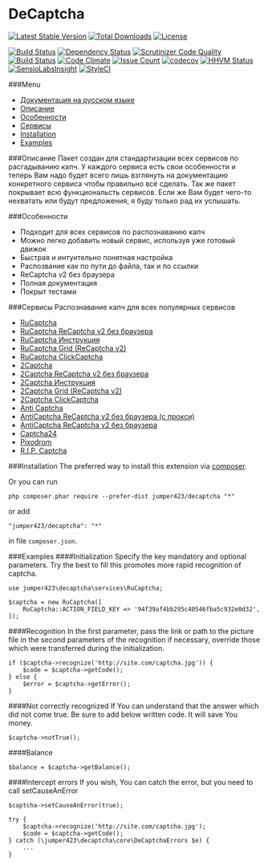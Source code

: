 DeCaptcha
================
[![Latest Stable Version](https://poser.pugx.org/jumper423/decaptcha/v/stable)](https://packagist.org/packages/jumper423/decaptcha)
[![Total Downloads](https://poser.pugx.org/jumper423/decaptcha/downloads)](https://packagist.org/packages/jumper423/decaptcha)
[![License](https://poser.pugx.org/jumper423/decaptcha/license)](https://packagist.org/packages/jumper423/decaptcha)

[![Build Status](https://travis-ci.org/jumper423/decaptcha.svg?branch=master)](https://travis-ci.org/jumper423/decaptcha)
[![Dependency Status](https://www.versioneye.com/user/projects/5849f365a662a5004c110a29/badge.svg?style=flat-square)](https://www.versioneye.com/user/projects/5849f365a662a5004c110a29)
[![Scrutinizer Code Quality](https://scrutinizer-ci.com/g/jumper423/decaptcha/badges/quality-score.png?b=master)](https://scrutinizer-ci.com/g/jumper423/decaptcha/?branch=master)
[![Build Status](https://scrutinizer-ci.com/g/jumper423/decaptcha/badges/build.png?b=master)](https://scrutinizer-ci.com/g/jumper423/decaptcha/build-status/master)
[![Code Climate](https://codeclimate.com/github/jumper423/decaptcha/badges/gpa.svg)](https://codeclimate.com/github/jumper423/decaptcha)
[![Issue Count](https://codeclimate.com/github/jumper423/decaptcha/badges/issue_count.svg)](https://codeclimate.com/github/jumper423/decaptcha)
[![codecov](https://codecov.io/gh/jumper423/decaptcha/branch/master/graph/badge.svg)](https://codecov.io/gh/jumper423/decaptcha)
[![HHVM Status](http://hhvm.h4cc.de/badge/jumper423/decaptcha.svg)](http://hhvm.h4cc.de/package/jumper423/decaptcha)
[![SensioLabsInsight](https://insight.sensiolabs.com/projects/d485629c-1830-440d-82ab-a567bfa5ddc5/mini.png)](https://insight.sensiolabs.com/projects/d485629c-1830-440d-82ab-a567bfa5ddc5)
[![StyleCI](https://styleci.io/repos/75013766/shield?branch=master)](https://styleci.io/repos/75013766)

###Menu
+ [Документация на русском языке](../docs/README-ru.md)
+ [Описание](#Описание)
+ [Особенности](#Особенности)
+ [Сервисы](#Сервисы)
+ [Installation](#Installation)
+ [Examples](#Examples)


###Описание
Пакет создан для стандартизации всех сервисов по расгадыванию капч. 
            У каждого сервиса есть свои особенности и теперь Вам надо будет всего лишь взглянуть на документацию конкретного сервиса чтобы правильно всё сделать.
            Так же пакет покрывает всю функциональсть сервисов. Если же Вам будет чего-то нехватать или будут предложения, я буду только рад их услышать.

###Особенности
+ Подходит для всех сервисов по распознаванию капч
+ Можно легко добавить новый сервис, используя уже готовый движок
+ Быстрая и интуительно понятная настройка
+ Распозвание как по пути до файла, так и по ссылки
+ ReCaptcha v2 без браузера
+ Полная документация
+ Покрыт тестами

###Сервисы
Распознавание капч для всех популярных сервисов

+ [RuCaptcha](../docs/RuCaptcha-en.md)
+ [RuCaptcha ReCaptcha v2 без браузера](../docs/RuCaptchaReCaptcha-en.md)
+ [RuCaptcha Инструкция](../docs/RuCaptchaInstruction-en.md)
+ [RuCaptcha Grid (ReCaptcha v2)](../docs/RuCaptchaGrid-en.md)
+ [RuCaptcha ClickCaptcha](../docs/RuCaptchaClick-en.md)
+ [2Captcha](../docs/TwoCaptcha-en.md)
+ [2Captcha ReCaptcha v2 без браузера](../docs/TwoCaptchaReCaptcha-en.md)
+ [2Captcha Инструкция](../docs/TwoCaptchaInstruction-en.md)
+ [2Captcha Grid (ReCaptcha v2)](../docs/TwoCaptchaGrid-en.md)
+ [2Captcha ClickCaptcha](../docs/TwoCaptchaClick-en.md)
+ [Anti Captcha](../docs/Anticaptcha-en.md)
+ [AntiCaptcha ReCaptcha v2 без браузера (с прокси)](../docs/AnticaptchaReCaptcha-en.md)
+ [AntiCaptcha ReCaptcha v2 без браузера](../docs/AnticaptchaReCaptchaProxeless-en.md)
+ [Captcha24](../docs/Captcha24-en.md)
+ [Pixodrom](../docs/Pixodrom-en.md)
+ [R.I.P. Captcha ](../docs/Ripcaptcha-en.md)


###Installation
The preferred way to install this extension via [composer](http://getcomposer.org/download/).

Or you can run
```
php composer.phar require --prefer-dist jumper423/decaptcha "*"
```
or add
```
"jumper423/decaptcha": "*"
```
in file `composer.json`.


###Examples
####Initialization
Specify the key mandatory and optional parameters. Try the best to fill this promotes more rapid recognition of captcha.
```
use jumper423\decaptcha\services\RuCaptcha;

$captcha = new RuCaptcha([
    RuCaptcha::ACTION_FIELD_KEY => '94f39af4bb295c40546fba5c932e0d32',
]);
```
####Recognition
In the first parameter, pass the link or path to the picture file in the second parameters of the recognition if necessary, override those which were transferred during the initialization.
```
if ($captcha->recognize('http://site.com/captcha.jpg')) {
    $code = $captcha->getCode();
} else {
    $error = $captcha->getError();
}
```
####Not correctly recognized
If You can understand that the answer which did not come true. Be sure to add below written code. It will save You money.
```
$captcha->notTrue();
```
####Balance
```
$balance = $captcha->getBalance();
```
####Intercept errors
If you wish, You can catch the error, but you need to call setCauseAnError
```
$captcha->setCauseAnError(true);

try {
    $captcha->recognize('http://site.com/captcha.jpg');
    $code = $captcha->getCode();
} catch (\jumper423\decaptcha\core\DeCaptchaErrors $e) {
    ...
}
```


